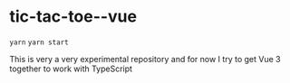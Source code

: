 # tic-tac-toe--vue

```yarn```
```yarn start```

This is very a very experimental repository and for now I try to get Vue 3 together to work with TypeScript
